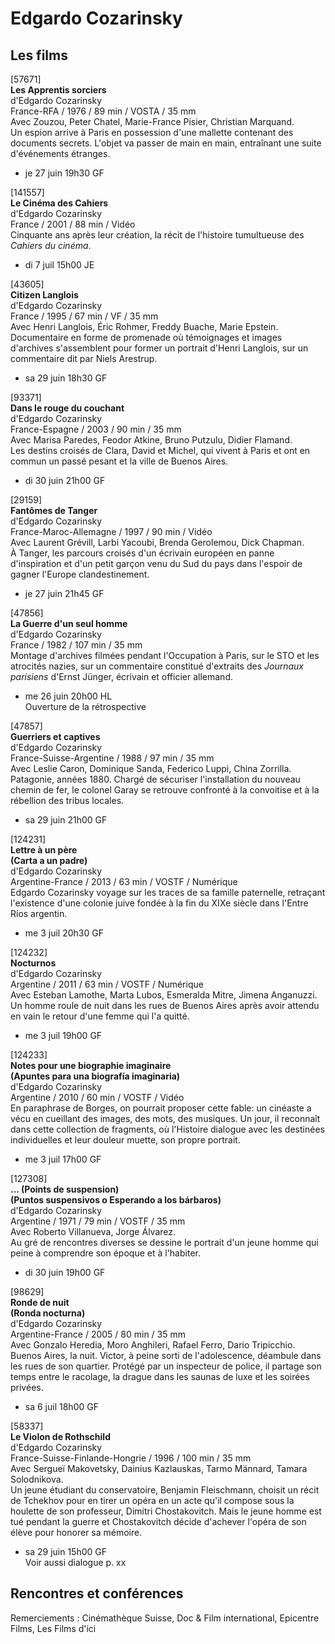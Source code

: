 # Edgardo Cozarinsky

## Les films

[57671]  
**Les Apprentis sorciers**  
d'Edgardo Cozarinsky  
France-RFA / 1976 / 89 min / VOSTA / 35 mm  
Avec Zouzou, Peter Chatel, Marie-France Pisier, Christian Marquand.  
Un espion arrive à Paris en possession d'une mallette contenant des documents secrets. L'objet va passer de main en main, entraînant une suite d'événements étranges.

- je 27 juin 19h30 GF

[141557]  
**Le Cinéma des Cahiers**  
d'Edgardo Cozarinsky  
France / 2001 / 88 min / Vidéo  
Cinquante ans après leur création, la récit de l'histoire tumultueuse des _Cahiers du cinéma_.

- di 7 juil 15h00 JE

[43605]  
**Citizen Langlois**  
d'Edgardo Cozarinsky  
France / 1995 / 67 min / VF / 35 mm  
Avec Henri Langlois, Éric Rohmer, Freddy Buache, Marie Epstein.  
Documentaire en forme de promenade où témoignages et images d'archives s'assemblent pour former un portrait d'Henri Langlois, sur un commentaire dit par Niels Arestrup.

- sa 29 juin 18h30 GF

[93371]  
**Dans le rouge du couchant**  
d'Edgardo Cozarinsky  
France-Espagne / 2003 / 90 min / 35 mm  
Avec Marisa Paredes, Feodor Atkine, Bruno Putzulu, Didier Flamand.  
Les destins croisés de Clara, David et Michel, qui vivent à Paris et ont en commun un passé pesant et la ville de Buenos Aires.

- di 30 juin 21h00 GF

[29159]  
**Fantômes de Tanger**  
d'Edgardo Cozarinsky  
France-Maroc-Allemagne / 1997 / 90 min / Vidéo  
Avec Laurent Grévill, Larbi Yacoubi, Brenda Gerolemou, Dick Chapman.  
À Tanger, les parcours croisés d'un écrivain européen en panne d'inspiration et d'un petit garçon venu du Sud du pays dans l'espoir de gagner l'Europe clandestinement.

- je 27 juin 21h45 GF

[47856]  
**La Guerre d'un seul homme**  
d'Edgardo Cozarinsky  
France / 1982 / 107 min / 35 mm  
Montage d'archives filmées pendant l'Occupation à Paris, sur le STO et les atrocités nazies, sur un commentaire constitué d'extraits des _Journaux parisiens_ d'Ernst Jünger, écrivain et officier allemand.

- me 26 juin 20h00 HL  
Ouverture de la rétrospective

[47857]  
**Guerriers et captives**  
d'Edgardo Cozarinsky  
France-Suisse-Argentine / 1988 / 97 min / 35 mm  
Avec Leslie Caron, Dominique Sanda, Federico Luppi, China Zorrilla.  
Patagonie, années 1880. Chargé de sécuriser l'installation du nouveau chemin de fer, le colonel Garay se retrouve confronté à la convoitise et à la rébellion des tribus locales.

- sa 29 juin 21h00 GF

[124231]  
**Lettre à un père**  
**(Carta a un padre)**  
d'Edgardo Cozarinsky  
Argentine-France / 2013 / 63 min / VOSTF / Numérique  
Edgardo Cozarinsky voyage sur les traces de sa famille paternelle, retraçant l'existence d'une colonie juive fondée à la fin du XIXe siècle dans l'Entre Ríos argentin.

- me 3 juil 20h30 GF

[124232]  
**Nocturnos**  
d'Edgardo Cozarinsky  
Argentine / 2011 / 63 min / VOSTF / Numérique  
Avec Esteban Lamothe, Marta Lubos, Esmeralda Mitre, Jimena Anganuzzi.  
Un homme roule de nuit dans les rues de Buenos Aires après avoir attendu en vain le retour d'une femme qui l'a quitté.

- me 3 juil 19h00 GF

[124233]  
**Notes pour une biographie imaginaire**  
**(Apuntes para una biografía imaginaria)**  
d'Edgardo Cozarinsky  
Argentine / 2010 / 60 min / VOSTF / Vidéo  
En paraphrase de Borges, on pourrait proposer cette fable: un cinéaste a vécu en cueillant des images, des mots, des musiques. Un jour, il reconnaît dans cette collection de fragments, où l'Histoire dialogue avec les destinées individuelles et leur douleur muette, son propre portrait.

- me 3 juil 17h00 GF

[127308]  
**... (Points de suspension)**  
**(Puntos suspensivos o Esperando a los bárbaros)**  
d'Edgardo Cozarinsky  
Argentine / 1971 / 79 min / VOSTF / 35 mm  
Avec Roberto Villanueva, Jorge Álvarez.  
Au gré de rencontres diverses se dessine le portrait d'un jeune homme qui peine à comprendre son époque et à l'habiter.

- di 30 juin 19h00 GF

[98629]  
**Ronde de nuit**  
**(Ronda nocturna)**  
d'Edgardo Cozarinsky  
Argentine-France / 2005 / 80 min / 35 mm  
Avec Gonzalo Heredia, Moro Anghileri, Rafael Ferro, Dario Tripicchio.  
Buenos Aires, la nuit. Victor, à peine sorti de l'adolescence, déambule dans les rues de son quartier. Protégé par un inspecteur de police, il partage son temps entre le racolage, la drague dans les saunas de luxe et les soirées privées.

- sa 6 juil 18h00 GF

[58337]  
**Le Violon de Rothschild**  
d'Edgardo Cozarinsky  
France-Suisse-Finlande-Hongrie / 1996 / 100 min / 35 mm  
Avec Sergueï Makovetsky, Dainius Kazlauskas, Tarmo Männard, Tamara Solodnikova.  
Un jeune étudiant du conservatoire, Benjamin Fleischmann, choisit un récit de Tchekhov pour en tirer un opéra en un acte qu'il compose sous la houlette de son professeur, Dimitri Chostakovitch. Mais le jeune homme est tué pendant la guerre et Chostakovitch décide d'achever l'opéra de son élève pour honorer sa mémoire.

- sa 29 juin 15h00 GF  
Voir aussi dialogue p. xx

## Rencontres et conférences

Remerciements : Cinémathèque Suisse, Doc & Film international, Epicentre Films, Les Films d'ici